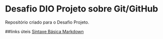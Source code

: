 # Desafio DIO Projeto sobre Git/GitHub
Repositório criado para o Desafio Projeto.

##links úteis
[Sintaxe Básica Markdown](https://www.markdownguide.org/basic-syntax/)
